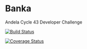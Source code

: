 # Banka
Andela Cycle 43 Developer Challenge

[![Build Status](https://travis-ci.org/phembarl/Banka.svg?branch=develop)](https://travis-ci.org/phembarl/Banka)

[![Coverage Status](https://coveralls.io/repos/github/phembarl/Banka/badge.svg?branch=develop)](https://coveralls.io/github/phembarl/Banka?branch=develop)
